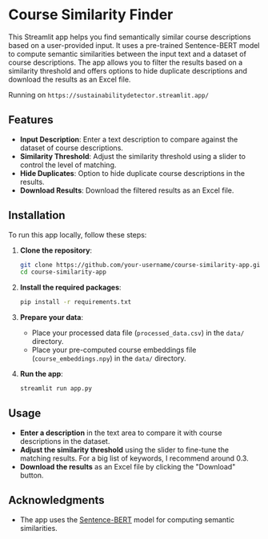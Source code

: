 # Course Similarity Finder

This Streamlit app helps you find semantically similar course descriptions based on a user-provided input. It uses a pre-trained Sentence-BERT model to compute semantic similarities between the input text and a dataset of course descriptions. The app allows you to filter the results based on a similarity threshold and offers options to hide duplicate descriptions and download the results as an Excel file.

Running on `https://sustainabilitydetector.streamlit.app/`

## Features

- **Input Description**: Enter a text description to compare against the dataset of course descriptions.
- **Similarity Threshold**: Adjust the similarity threshold using a slider to control the level of matching.
- **Hide Duplicates**: Option to hide duplicate course descriptions in the results.
- **Download Results**: Download the filtered results as an Excel file.

## Installation

To run this app locally, follow these steps:

1. **Clone the repository**:

    ```bash
    git clone https://github.com/your-username/course-similarity-app.git
    cd course-similarity-app
    ```

2. **Install the required packages**:

    ```bash
    pip install -r requirements.txt
    ```

3. **Prepare your data**:
    - Place your processed data file (`processed_data.csv`) in the `data/` directory.
    - Place your pre-computed course embeddings file (`course_embeddings.npy`) in the `data/` directory.

4. **Run the app**:

    ```bash
    streamlit run app.py
    ```

## Usage

- **Enter a description** in the text area to compare it with course descriptions in the dataset.
- **Adjust the similarity threshold** using the slider to fine-tune the matching results. For a big list of keywords, I recommend around 0.3.
- **Download the results** as an Excel file by clicking the "Download" button.

## Acknowledgments

- The app uses the [Sentence-BERT](https://www.sbert.net) model for computing semantic similarities.